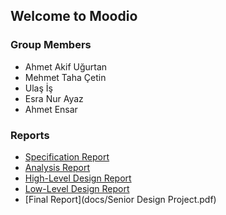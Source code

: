 ## Welcome to Moodio

### Group Members
- Ahmet Akif Uğurtan
- Mehmet Taha Çetin
- Ulaş İş
- Esra Nur Ayaz
- Ahmet Ensar

### Reports
- [Specification Report](docs/CS491SpesificationReport.pdf)
- [Analysis Report](docs/AnalysisReport.pdf)
- [High-Level Design Report](docs/HighLevelDesignReport.pdf)
- [Low-Level Design Report](docs/LowLevelDesignReport.pdf)
- [Final Report](docs/Senior Design Project.pdf)
